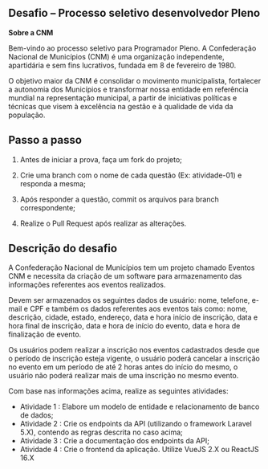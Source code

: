 ## Desafio – Processo seletivo desenvolvedor Pleno

**Sobre a CNM**

Bem-vindo ao processo seletivo para Programador Pleno.
A Confederação Nacional de Municípios (CNM) é uma organização independente, apartidária e sem fins lucrativos, fundada em 8 de fevereiro de 1980.

O objetivo maior da CNM é consolidar o movimento municipalista, fortalecer a autonomia dos Municípios e transformar nossa entidade em referência mundial na representação municipal, a partir de iniciativas políticas e técnicas que visem à excelência na gestão e à qualidade de vida da população.

## Passo a passo

1. Antes de iniciar a prova, faça um fork do projeto;

1. Crie uma branch com o nome de cada questão (Ex: atividade-01) e responda a mesma;

1. Após responder a questão, commit os arquivos para branch correspondente;

1. Realize o Pull Request após realizar as alterações.

## Descrição do desafio

A Confederação Nacional de Municípios tem um projeto chamado Eventos CNM e necessita da criação de um software para armazenamento das informações referentes aos eventos realizados.

Devem ser armazenados os seguintes dados de usuário: nome, telefone, e-mail e CPF e também os dados referentes aos eventos tais como: nome, descrição, cidade, estado, endereço, data e hora início de inscrição, data e hora final de inscrição, data e hora de início do evento, data e hora de finalização de evento. 

Os usuários podem realizar a inscrição nos eventos cadastrados desde que o período de inscrição esteja vigente, o usuário poderá cancelar a inscrição no evento em um período de até 2 horas antes do início do mesmo, o usuário não poderá realizar mais de uma inscrição no mesmo evento.

Com base nas informações acima, realize as seguintes atividades:

* Atividade 1 :	Elabore um modelo de entidade e relacionamento de banco de dados;
* Atividade 2 :	Crie os endpoints da API (utilizando o framework Laravel 5.X), contendo as regras descrita no caso acima;
* Atividade 3 :	Crie a documentação dos endpoints da API;
* Atividade 4 :	Crie o frontend da aplicação. Utilize VueJS 2.X ou ReactJS 16.X
